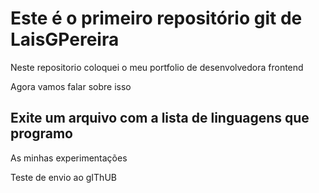 # Este é o primeiro repositório git de LaisGPereira

Neste repositorio coloquei o meu portfolio de desenvolvedora frontend

Agora vamos falar sobre isso

## Exite um arquivo com a lista de linguagens que programo

As minhas experimentações


Teste de envio ao gIThUB